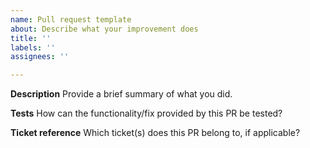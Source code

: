 ```yaml
---
name: Pull request template
about: Describe what your improvement does
title: ''
labels: ''
assignees: ''

---
```


**Description**
Provide a brief summary of what you did.

**Tests**
How can the functionality/fix provided by this PR be tested?

**Ticket reference**
Which ticket(s) does this PR belong to, if applicable?
